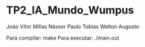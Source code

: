 # TP2_IA_Mundo_Wumpus

João Vítor
Millas Násser
Paulo Tobias
Welton Augusto

Para compilar: make
Para executar: ./main.out
